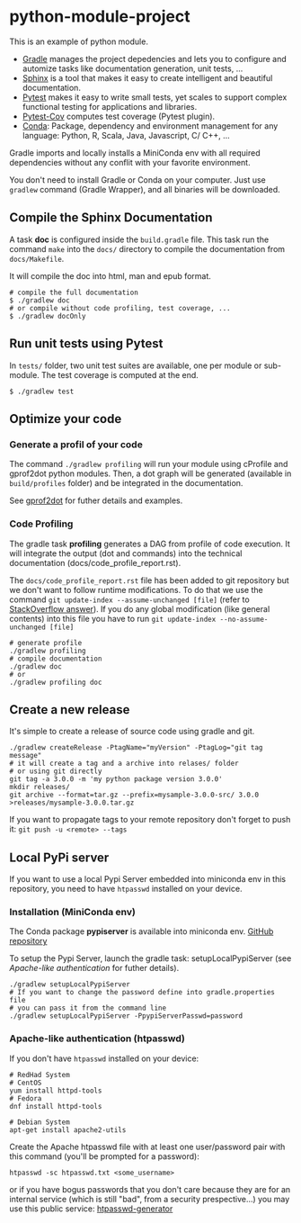 # python-module-project

This is an example of python module.

* [Gradle](https://gradle.org/) manages the project depedencies and lets you to configure and automize tasks like documentation generation, unit tests, ...
* [Sphinx](http://www.sphinx-doc.org/en/stable/index.html) is a tool that makes it easy to create intelligent and beautiful documentation.
* [Pytest](https://docs.pytest.org/en/latest/) makes it easy to write small tests, yet scales to support complex functional testing for applications and libraries. 
* [Pytest-Cov](https://github.com/pytest-dev/pytest-cov) computes test coverage (Pytest plugin).
* [Conda](https://conda.io/docs/intro.html): Package, dependency and environment management for any language: Python, R, Scala, Java, Javascript, C/ C++, ...

Gradle imports and locally installs a MiniConda env with all required dependencies without any conflit with your favorite environment.

You don't need to install Gradle or Conda on your computer. Just use `gradlew` command (Gradle Wrapper), and all binaries will be downloaded. 

## Compile the Sphinx Documentation

A task **doc** is configured inside the `build.gradle` file. This task run the command `make` into the `docs/` directory to compile the documentation from `docs/Makefile`.

It will compile the doc into html, man and epub format.

```
# compile the full documentation
$ ./gradlew doc
# or compile without code profiling, test coverage, ...
$ ./gradlew docOnly
```


## Run unit tests using Pytest

In `tests/` folder, two unit test suites are available, one per module or sub-module. The test coverage is computed at the end.


```
$ ./gradlew test
```

## Optimize your code

### Generate a profil of your code

The command `./gradlew profiling` will run your module using cProfile and gprof2dot python modules. 
Then, a dot graph will be generated (available in `build/profiles` folder) and be integrated in the documentation.

See [gprof2dot](https://github.com/jrfonseca/gprof2dot) for futher details and examples.

### Code Profiling

The gradle task **profiling** generates a DAG from profile of code execution.
It will integrate the output (dot and commands) into the technical documentation (docs/code_profile_report.rst).

The `docs/code_profile_report.rst` file has been added to git repository but we don't want to follow runtime modifications.
To do that we use the command `git update-index --assume-unchanged [file]` (refer to [StackOverflow answer](https://stackoverflow.com/a/11430092)).
If you do any global modification (like general contents) into this file you have to run `git update-index --no-assume-unchanged [file]`

```
# generate profile
./gradlew profiling
# compile documentation
./gradlew doc
# or
./gradlew profiling doc
```

## Create a new release

It's simple to create a release of source code using gradle and git.

```
./gradlew createRelease -PtagName="myVersion" -PtagLog="git tag message"
# it will create a tag and a archive into relases/ folder
# or using git directly
git tag -a 3.0.0 -m 'my python package version 3.0.0'
mkdir releases/
git archive --format=tar.gz --prefix=mysample-3.0.0-src/ 3.0.0 >releases/mysample-3.0.0.tar.gz
```

If you want to propagate tags to your remote repository don't forget to push it: `git push -u <remote> --tags`

## Local PyPi server

If you want to use a local Pypi Server embedded into miniconda env in this repository,
you need to have `htpasswd`  installed on your device.

### Installation (MiniConda env)

The Conda package **pypiserver** is available into miniconda env.
[GitHub repository](https://github.com/pypiserver/pypiserver)

To setup the Pypi Server, launch the gradle task: setupLocalPypiServer (see *Apache-like authentication* for futher details).

```
./gradlew setupLocalPypiServer
# If you want to change the password define into gradle.properties file
# you can pass it from the command line
./gradlew setupLocalPypiServer -PpypiServerPasswd=password
```

### Apache-like authentication (htpasswd)

If you don't have `htpasswd` installed on your device:

```
# RedHad System
# CentOS
yum install httpd-tools
# Fedora
dnf install httpd-tools

# Debian System
apt-get install apache2-utils
```

Create the Apache htpasswd file with at least one user/password pair with this
command (you'll be prompted for a password):

```
htpasswd -sc htpasswd.txt <some_username>
```

or if you have bogus passwords that you don't care because they are for an
internal service (which is still "bad", from a security prespective...)
you may use this public service: [htpasswd-generator](http://www.htaccesstools.com/htpasswd-generator/)


